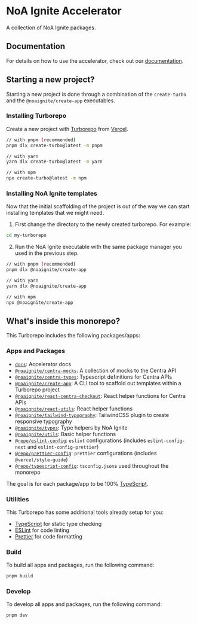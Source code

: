 # NoA Ignite Accelerator

A collection of NoA Ignite packages.

## Documentation

For details on how to use the accelerator, check out our [documentation](https://noaignite.dev/).

## Starting a new project?

Starting a new project is done through a combination of the `create-turbo` and the `@noaignite/create-app` executables.

### Installing Turborepo

Create a new project with [Turborepo](https://turbo.build/) from [Vercel](https://vercel.com/).

```bash
// with pnpm (recommended)
pnpm dlx create-turbo@latest -m pnpm

// with yarn
yarn dlx create-turbo@latest -m yarn

// with npm
npx create-turbo@latest -m npm
```

### Installing NoA Ignite templates

Now that the initial scaffolding of the project is out of the way we can start installing templates that we might need.

1. First change the directory to the newly created turborepo. For example:

```bash
cd my-turborepo
```

2. Run the NoA Ignite executable with the same package manager you used in the previous step.

```bash
// with pnpm (recommended)
pnpm dlx @noaignite/create-app

// with yarn
yarn dlx @noaignite/create-app

// with npm
npx @noaignite/create-app
```

## What's inside this monorepo?

This Turborepo includes the following packages/apps:

### Apps and Packages

- [`docs`](./docs): Accelerator docs
- [`@noaignite/centra-mocks`](./packages/centra-mocks): A collection of mocks to the Centra API
- [`@noaignite/centra-types`](./packages/centra-types): Typescript definitions for Centra APIs
- [`@noaignite/create-app`](./packages/create-app): A CLI tool to scaffold out templates within a Turborepo project
- [`@noaignite/react-centra-checkout`](./packages/react-centra-checkout): React helper functions for Centra APIs
- [`@noaignite/react-utils`](./packages/react-utils): React helper functions
- [`@noaignite/tailwind-typography`](./packages/tailwind-typography): TailwindCSS plugin to create responsive typography
- [`@noaignite/types`](./packages/types): Type helpers by NoA Ignite
- [`@noaignite/utils`](./packages/utils): Basic helper functions
- [`@repo/eslint-config`](./packages/eslint-config): `eslint` configurations (includes `eslint-config-next` and `eslint-config-prettier`)
- [`@repo/prettier-config`](./packages/prettier-config): `prettier` configurations (includes `@vercel/style-guide`)
- [`@repo/typescript-config`](./packages/typescript-config): `tsconfig.json`s used throughout the monorepo

The goal is for each package/app to be 100% [TypeScript](https://www.typescriptlang.org/).

### Utilities

This Turborepo has some additional tools already setup for you:

- [TypeScript](https://www.typescriptlang.org/) for static type checking
- [ESLint](https://eslint.org/) for code linting
- [Prettier](https://prettier.io) for code formatting

### Build

To build all apps and packages, run the following command:

```sh
pnpm build
```

### Develop

To develop all apps and packages, run the following command:

```
pnpm dev
```

